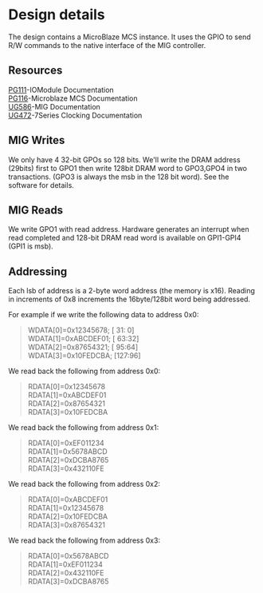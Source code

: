 # Design details
The design contains a MicroBlaze MCS instance. It uses the GPIO to send R/W
commands to the native interface of the MIG controller.

## Resources
[PG111](https://www.xilinx.com/support/documentation/ip_documentation/iomodule/v3_1/pg111-iomodule.pdf)-IOModule Documentation  
[PG116](https://www.xilinx.com/support/documentation/ip_documentation/microblaze_mcs/v3_0/pg116-microblaze-mcs.pdf)-Microblaze MCS Documentation  
[UG586](https://www.xilinx.com/support/documentation/ip_documentation/ug586_7Series_MIS.pdf)-MIG Documentation  
[UG472](https://www.xilinx.com/support/documentation/user_guides/ug472_7Series_Clocking.pdf)-7Series Clocking Documentation

## MIG Writes
We only have 4 32-bit GPOs so 128 bits. We'll write the DRAM address (29bits)
first to GPO1 then write 128bit DRAM word to GPO3,GPO4 in two transactions.
(GPO3 is always the msb in the 128 bit word). See the software for details.

## MIG Reads
We write GPO1 with read address. Hardware generates an interrupt when read
completed and 128-bit DRAM read word is available on GPI1-GPI4 (GPI1 is msb).

## Addressing
Each lsb of address is a 2-byte word address (the memory is x16). Reading in
increments of 0x8 increments the 16byte/128bit word being addressed.

For example if we write the following data to address 0x0:
>WDATA[0]=0x12345678; [ 31: 0]  
>WDATA[1]=0xABCDEF01; [ 63:32]  
>WDATA[2]=0x87654321; [ 95:64]  
>WDATA[3]=0x10FEDCBA; [127:96]  

We read back the following from address 0x0:
>RDATA[0]=0x12345678  
>RDATA[1]=0xABCDEF01  
>RDATA[2]=0x87654321  
>RDATA[3]=0x10FEDCBA

We read back the following from address 0x1:
>RDATA[0]=0xEF011234  
>RDATA[1]=0x5678ABCD  
>RDATA[2]=0xDCBA8765  
>RDATA[3]=0x432110FE

We read back the following from address 0x2:
>RDATA[0]=0xABCDEF01  
>RDATA[1]=0x12345678  
>RDATA[2]=0x10FEDCBA  
>RDATA[3]=0x87654321

We read back the following from address 0x3:
>RDATA[0]=0x5678ABCD  
>RDATA[1]=0xEF011234  
>RDATA[2]=0x432110FE  
>RDATA[3]=0xDCBA8765
